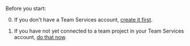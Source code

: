 Before you start:

0. If you don't have a Team Services account, [create it first](../../accounts/create-account-with-work-school.md).

0. If you have not yet connected to a team project in your Team Services account, [do that now](../../accounts/connect-to-visual-studio-team-services.md).
